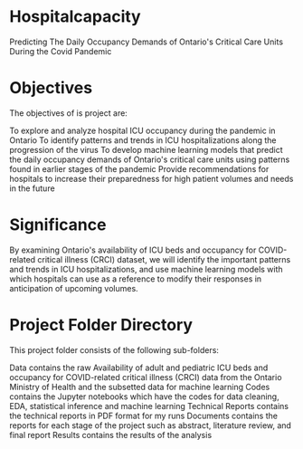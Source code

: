 # Hospitalcapacity
Predicting The Daily Occupancy Demands of Ontario's Critical Care Units During the Covid Pandemic

# Objectives
The objectives of is project are:

To explore and analyze hospital ICU occupancy during the pandemic in Ontario
To identify patterns and trends in ICU hospitalizations along the progression of the virus
To develop machine learning models that predict the daily occupancy demands of Ontario's critical care units using patterns found in earlier stages of the pandemic
Provide recommendations for hospitals to increase their preparedness for high patient volumes and needs in the future

# Significance
By examining Ontario's availability of ICU beds and occupancy for COVID-related critical illness (CRCI) dataset, we will identify the important patterns and trends in ICU hospitalizations, and use machine learning models with which hospitals can use as a reference to modify their responses in anticipation of upcoming volumes. 

# Project Folder Directory
This project folder consists of the following sub-folders:

Data contains the raw Availability of adult and pediatric ICU beds and occupancy for COVID-related critical illness (CRCI) data from the Ontario Ministry of Health and the subsetted data for machine learning
Codes contains the Jupyter notebooks which have the codes for data cleaning, EDA, statistical inference and machine learning
Technical Reports contains the technical reports in PDF format for my runs
Documents contains the reports for each stage of the project such as abstract, literature review, and final report
Results contains the results of the analysis
